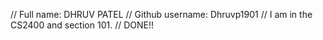 ﻿// Full name: DHRUV PATEL
// Github username: Dhruvp1901
// I am in the CS2400 and section 101.
// DONE!!
